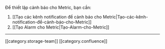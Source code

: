 Để thiết lập cảnh báo cho Metric, bạn cần:


1. [[Tạo các kênh notification để cảnh báo cho Metric|Tạo-các-kênh-notification-để-cảnh-báo-cho-Metric]]
1. [[Tạo Alarm cho Metric|Tạo-Alarm-cho-Metric]]



*****

[[category.storage-team]] 
[[category.confluence]] 
